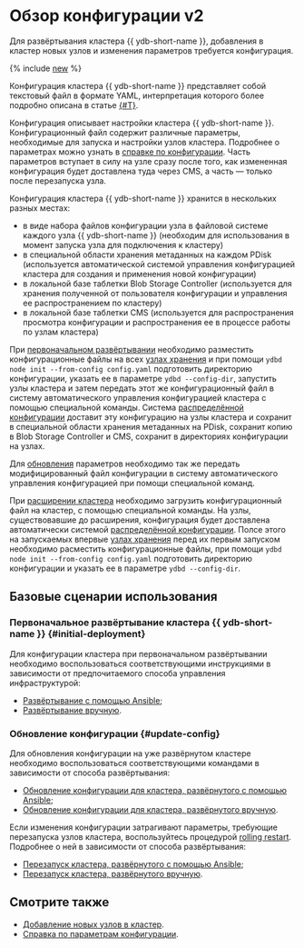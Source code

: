# Обзор конфигурации v2

Для развёртывания кластера {{ ydb-short-name }}, добавления в кластер новых узлов и изменения параметров требуется конфигурация.

{% include [new](_includes/new.md) %}

Конфигурация кластера {{ ydb-short-name }} представляет собой текстовый файл в формате YAML, интерпретация которого более подробно описана в статье [{#T}](../dynamic-config-selectors.md).

Конфигурация описывает настройки кластера {{ ydb-short-name }}. Конфигурационный файл содержит различные параметры, необходимые для запуска и настройки узлов кластера. Подробнее о параметрах можно узнать в [справке по конфигурации](config-settings.md). Часть параметров вступает в силу на узле сразу после того, как измененная конфигурация будет доставлена туда через CMS, а часть — только после перезапуска узла.

Конфигурация кластера {{ ydb-short-name }} хранится в нескольких разных местах:

- в виде набора файлов конфигурации узла в файловой системе каждого узла {{ ydb-short-name }} (необходим для использования в момент запуска узла для подключения к кластеру)
- в специальной области хранения метаданных на каждом PDisk (используется автоматической системой управления конфигурацией кластера для создания и применения новой конфигурации)
- в локальной базе таблетки Blob Storage Controller (используется для хранения полученной от пользователя конфигурации и управления ее распространением по кластеру)
- в локальной базе таблетки CMS (используется для распространения просмотра конфигурации и распространения ее в процессе работы по узлам кластера)

При [первоначальном развёртывании](../../deployment-options/manual/index.md) необходимо разместить конфигурационные файлы на всех [узлах хранения](../../../concepts/glossary.md#storage-node) и при помощи `ydbd node init --from-config config.yaml` подготовить директорию конфигурации, указать ее в параметре `ydbd --config-dir`, запустить узлы кластера и затем передать этот же конфигурационный файл в систему автоматического управления конфигурацией кластера с помощью специальной команды. Система [распределённой конфигурации](../../../concepts/glossary.md#distributed-configuration.md) доставит эту конфигурацию на узлы кластера и сохранит в специальной области хранения метаданных на PDisk, сохранит копию в Blob Storage Controller и CMS, сохранит в директориях конфигурации на узлах.

Для [обновления](#update-config) параметров необходимо так же передать модифицированный файл конфигурации в систему автоматического управления конфигурацией при помощи специальной команд.

При [расширении кластера](../../../maintenance/manual/cluster_expansion.md) необходимо загрузить конфигурационный файл на кластер, с помощью специальной команды. На узлы, существовавшие до расширения, конфигурация будет доставлена автоматически системой [распределённой конфигурации](../../../concepts/glossary.md#distributed-configuration.md). Полсе этого на запускаемых впервые [узлах хранения](../../../concepts/glossary.md#storage-node) перед их первым запуском необходимо расместить конфигурационные файлы, при помощи `ydbd node init --from-config config.yaml` подготовить директорию конфигурации и указать ее в параметре `ydbd --config-dir`.

## Базовые сценарии использования

### Первоначальное развёртывание кластера {{ ydb-short-name }} {#initial-deployment}

Для конфигурации кластера при первоначальном развёртывании необходимо воспользоваться соответствующими инструкциями в зависимости от предпочитаемого способа управления инфраструктурой:

- [Развёртывание с помощью Ansible](../../deployment-options/ansible/index.md);
- [Развёртывание вручную](../../deployment-options/manual/index.md).

### Обновление конфигурации {#update-config}

Для обновления конфигурации на уже развёрнутом кластере необходимо воспользоваться соответствующими командами в зависимости от способа развёртывания:

- [Обновление конфигурации для кластера, развёрнутого с помощью Ansible](../../deployment-options/ansible/update-config.md);
- [Обновление конфигурации для кластера, развёрнутого вручную](../../deployment-options/manual/update-config.md).

Если изменения конфигурации затрагивают параметры, требующие перезапуска узлов кластера, воспользуйтесь процедурой [rolling restart](../../../reference/ydbops/rolling-restart-scenario.md). Подробнее о ней в зависимости от способа развёртывания:

* [Перезапуск кластера, развёрнутого с помощью Ansible](../../deployment-options/ansible/restart.md);
* [Перезапуск кластера, развёрнутого вручную](../../../reference/ydbops/rolling-restart-scenario.md).

## Смотрите также

* [Добавление новых узлов в кластер](../../../maintenance/manual/cluster_expansion.md).
* [Справка по параметрам конфигурации](config-settings.md).
